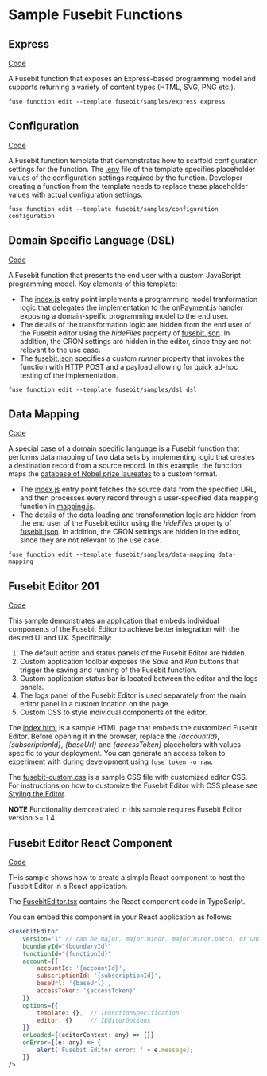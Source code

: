 # Sample Fusebit Functions

## Express

[Code](express)

A Fusebit function that exposes an Express-based programming model and supports returning a variety of content types (HTML, SVG, PNG etc.). 

```
fuse function edit --template fusebit/samples/express express
```

## Configuration

[Code](configuration)

A Fusebit function template that demonstrates how to scaffold configuration settings for the function. The [.env](configuration/.env) file of the template specifies placeholder values of the configuration settings required by the function. Developer creating a function from the template needs to replace these placeholder values with actual configuration settings. 

```
fuse function edit --template fusebit/samples/configuration configuration
```

## Domain Specific Language (DSL)

[Code](dsl)

A Fusebit function that presents the end user with a custom JavaScript programming model. Key elements of this template: 

* The [index.js](dsl/index.js) entry point implements a programming model tranformation logic that delegates the implementation to the [onPayment.js](dsl/onPayment.js) handler exposing a domain-speific programming model to the end user.  
* The details of the transformation logic are hidden from the end user of the Fusebit editor using the *hideFiles* property of [fusebit.json](dsl/fusebit.json). In addition, the CRON settings are hidden in the editor, since they are not relevant to the use case.  
* The [fusebit.json](dsl/fusebit.json) specifies a custom *runner* property that invokes the function with HTTP POST and a payload allowing for quick ad-hoc testing of the implementation.  

```
fuse function edit --template fusebit/samples/dsl dsl
```

## Data Mapping

[Code](data-mapping)

A special case of a domain specific language is a Fusebit function that performs data mapping of two data sets by implementing logic that creates a destination record from a source record. In this example, the function maps the [database of Nobel prize laureates](http://api.nobelprize.org/v1/laureate.json) to a custom format. 

* The [index.js](data-mapping/index.js) entry point fetches the source data from the specified URL, and then processes every record through a user-specified data mapping function in [mapping.js](data-mapping/mapping.js). 
* The details of the data loading and transformation logic are hidden from the end user of the Fusebit editor using the *hideFiles* property of [fusebit.json](data-mapping/fusebit.json). In addition, the CRON settings are hidden in the editor, since they are not relevant to the use case.  

```
fuse function edit --template fusebit/samples/data-mapping data-mapping
```

## Fusebit Editor 201

[Code](editor-201)

This sample demonstrates an application that embeds individual components of the Fusebit Editor to achieve better integration with the desired UI and UX. Specifically: 

1. The default action and status panels of the Fusebit Editor are hidden. 
2. Custom application toolbar exposes the *Save* and *Run* buttons that trigger the saving and running of the Fusebit function. 
3. Custom application status bar is located between the editor and the logs panels. 
4. The logs panel of the Fusebit Editor is used separately from the main editor panel in a custom location on the page. 
5. Custom CSS to style individual components of the editor. 

The [index.html](editor-201/index.html) is a sample HTML page that embeds the customized Fusebit Editor. Before opening it in the browser, replace the *{accountId}*, *{subscriptionId}*, *{baseUrl}* and *{accessToken}* placeholers with values specific to your deployment. You can generate an access token to experiment with during development using `fuse token -o raw`. 

The [fusebit-custom.css](editor-201/fusebit-custom.css) is a sample CSS file with customized editor CSS. For instructions on how to customize the Fusebit Editor with CSS please see [Styling the Editor](https://fusebit.io/docs/integrator-guide/editor-integration/#styling-the-editor).

**NOTE** Functionality demonstrated in this sample requires Fusebit Editor version >= 1.4. 

## Fusebit Editor React Component

[Code](editor-react)

THis sample shows how to create a simple React component to host the Fusebit Editor in a React application. 

The [FusebitEditor.tsx](editor-react/FusebitEditor.tsx) contains the React component code in TypeScript. 

You can embed this component in your React application as follows: 

```jsx
<FusebitEditor
    version="1" // can be major, major.minor, major.minor.patch, or undefined for latest version
    boundaryId="{boundaryId}"
    functionId="{functionId}"
    account={{
        accountId: '{accountId}',
        subscriptionId: '{subscriptionId}',
        baseUrl: '{baseUrl}',
        accessToken: '{accessToken}'
    }}
    options={{ 
        template: {},  // IFunctionSpecification
        editor: {}     // IEditorOptions
    }}
    onLoaded={(editorContext: any) => {}}
    onError={(e: any) => {
        alert('Fusebit Editor error: ' + e.message);
    }}
/>
```
